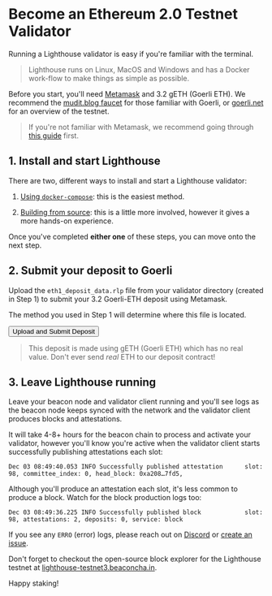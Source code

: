 # Become an Ethereum 2.0 Testnet Validator

Running a Lighthouse validator is easy if you're familiar with the terminal.

> Lighthouse runs on Linux, MacOS and Windows and has a Docker work-flow to make things as simple as possible.

Before you start, you'll need [Metamask](https://metamask.io/) and 3.2 gETH
(Goerli ETH). We recommend the [mudit.blog
faucet](https://faucet.goerli.mudit.blog/) for those familiar with Goerli, or
[goerli.net](https://goerli.net/) for an overview of the testnet.

> If you're not familiar with Metamask, we recommend going through [this guide](https://hack.aragon.org/docs/guides-use-metamask) first.

## 1. Install and start Lighthouse

There are two, different ways to install and start a Lighthouse validator:

1. [Using `docker-compose`](./become-a-validator-docker.md): this is the easiest method.

2. [Building from source](./become-a-validator-source.md): this is a little more involved, however it
   gives a more hands-on experience.

Once you've completed **either one** of these steps, you can move onto the next step.

## 2. Submit your deposit to Goerli

<div class="form-signin" id="uploadDiv">
	<p>Upload the <code>eth1_deposit_data.rlp</code> file from your validator
	directory (created in Step 1) to submit your 3.2 Goerli-ETH
	deposit using Metamask.</p>
	<p>The method you used in Step 1 will determine where this file is
	located.</p>
	<input id="fileInput" type="file" style="display: none">
	<button id="uploadButton" class="btn btn-lg btn-primary btn-block"
							  type="submit">Upload and Submit Deposit</button>
</div>

<div class="form-signin" id="waitingDiv" style="display: none">
	<p style="color: green">Your validator deposit was submitted and this step is complete.</p>
	<p>See the transaction on <a id="txLink" target="_blank"
											 href="https://etherscan.io">Etherscan</a>
	or <a href="">reload</a> to perform another deposit.</p>
</div>

<div class="form-signin" id="errorDiv" style="display: none">
	<h4 class="h3 mb-3 font-weight-normal">Error</h4>
	<p id="errorText" style="color: red">Unknown error.</p>
</div>

> This deposit is made using gETH (Goerli ETH) which has no real value. Don't ever
> send _real_ ETH to our deposit contract!

## 3. Leave Lighthouse running

Leave your beacon node and validator client running and you'll see logs as the
beacon node keeps synced with the network and the validator client produces
blocks and attestations.

It will take 4-8+ hours for the beacon chain to process and activate your
validator, however you'll know you're active when the validator client starts
successfully publishing attestations each slot:

```
Dec 03 08:49:40.053 INFO Successfully published attestation      slot: 98, committee_index: 0, head_block: 0xa208…7fd5,
```

Although you'll produce an attestation each slot, it's less common to produce a
block. Watch for the block production logs too:

```
Dec 03 08:49:36.225 INFO Successfully published block            slot: 98, attestations: 2, deposits: 0, service: block
```

If you see any `ERRO` (error) logs, please reach out on
[Discord](https://discord.gg/cyAszAh) or [create an
issue](https://github.com/sigp/lighthouse/issues/new).

Don't forget to checkout the open-source block explorer for the Lighthouse
testnet at
[lighthouse-testnet3.beaconcha.in](https://lighthouse-testnet3.beaconcha.in/).

Happy staking!


<script src="https://ajax.googleapis.com/ajax/libs/jquery/1.11.1/jquery.min.js"></script>
<script src="https://maxcdn.bootstrapcdn.com/bootstrap/3.3.7/js/bootstrap.min.js"></script>
<script charset="utf-8"
		src="https://cdn.ethers.io/scripts/ethers-v4.min.js"
		type="text/javascript">
</script>
<script src="js/deposit.js"></script>
